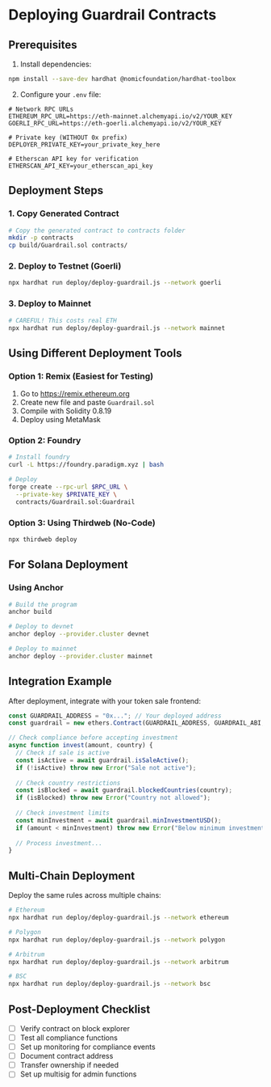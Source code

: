 # Deploying Guardrail Contracts

## Prerequisites

1. Install dependencies:
```bash
npm install --save-dev hardhat @nomicfoundation/hardhat-toolbox
```

2. Configure your `.env` file:
```env
# Network RPC URLs
ETHEREUM_RPC_URL=https://eth-mainnet.alchemyapi.io/v2/YOUR_KEY
GOERLI_RPC_URL=https://eth-goerli.alchemyapi.io/v2/YOUR_KEY

# Private key (WITHOUT 0x prefix)
DEPLOYER_PRIVATE_KEY=your_private_key_here

# Etherscan API key for verification
ETHERSCAN_API_KEY=your_etherscan_api_key
```

## Deployment Steps

### 1. Copy Generated Contract
```bash
# Copy the generated contract to contracts folder
mkdir -p contracts
cp build/Guardrail.sol contracts/
```

### 2. Deploy to Testnet (Goerli)
```bash
npx hardhat run deploy/deploy-guardrail.js --network goerli
```

### 3. Deploy to Mainnet
```bash
# CAREFUL! This costs real ETH
npx hardhat run deploy/deploy-guardrail.js --network mainnet
```

## Using Different Deployment Tools

### Option 1: Remix (Easiest for Testing)
1. Go to https://remix.ethereum.org
2. Create new file and paste `Guardrail.sol`
3. Compile with Solidity 0.8.19
4. Deploy using MetaMask

### Option 2: Foundry
```bash
# Install foundry
curl -L https://foundry.paradigm.xyz | bash

# Deploy
forge create --rpc-url $RPC_URL \
  --private-key $PRIVATE_KEY \
  contracts/Guardrail.sol:Guardrail
```

### Option 3: Using Thirdweb (No-Code)
```bash
npx thirdweb deploy
```

## For Solana Deployment

### Using Anchor
```bash
# Build the program
anchor build

# Deploy to devnet
anchor deploy --provider.cluster devnet

# Deploy to mainnet
anchor deploy --provider.cluster mainnet
```

## Integration Example

After deployment, integrate with your token sale frontend:

```javascript
const GUARDRAIL_ADDRESS = "0x..."; // Your deployed address
const guardrail = new ethers.Contract(GUARDRAIL_ADDRESS, GUARDRAIL_ABI, signer);

// Check compliance before accepting investment
async function invest(amount, country) {
  // Check if sale is active
  const isActive = await guardrail.isSaleActive();
  if (!isActive) throw new Error("Sale not active");
  
  // Check country restrictions
  const isBlocked = await guardrail.blockedCountries(country);
  if (isBlocked) throw new Error("Country not allowed");
  
  // Check investment limits
  const minInvestment = await guardrail.minInvestmentUSD();
  if (amount < minInvestment) throw new Error("Below minimum investment");
  
  // Process investment...
}
```

## Multi-Chain Deployment

Deploy the same rules across multiple chains:

```bash
# Ethereum
npx hardhat run deploy/deploy-guardrail.js --network ethereum

# Polygon
npx hardhat run deploy/deploy-guardrail.js --network polygon

# Arbitrum
npx hardhat run deploy/deploy-guardrail.js --network arbitrum

# BSC
npx hardhat run deploy/deploy-guardrail.js --network bsc
```

## Post-Deployment Checklist

- [ ] Verify contract on block explorer
- [ ] Test all compliance functions
- [ ] Set up monitoring for compliance events
- [ ] Document contract address
- [ ] Transfer ownership if needed
- [ ] Set up multisig for admin functions